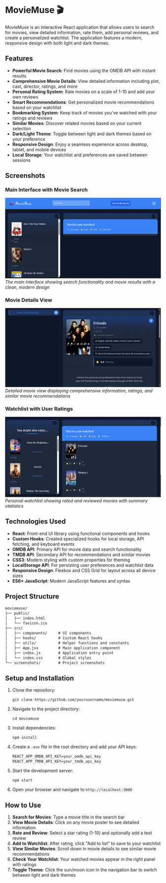 # MovieMuse 🎬

MovieMuse is an interactive React application that allows users to search for movies, view detailed information, rate them, add personal reviews, and create a personalized watchlist. The application features a modern, responsive design with both light and dark themes.

## Features

- **Powerful Movie Search**: Find movies using the OMDB API with instant results
- **Comprehensive Movie Details**: View detailed information including plot, cast, director, ratings, and more
- **Personal Rating System**: Rate movies on a scale of 1-10 and add your own reviews
- **Smart Recommendations**: Get personalized movie recommendations based on your watchlist
- **Bookmarking System**: Keep track of movies you've watched with your ratings and reviews
- **Similar Movies**: Discover related movies based on your current selection
- **Dark/Light Theme**: Toggle between light and dark themes based on your preference
- **Responsive Design**: Enjoy a seamless experience across desktop, tablet, and mobile devices
- **Local Storage**: Your watchlist and preferences are saved between sessions

## Screenshots

### Main Interface with Movie Search
![Main Interface](./screenshots/screenshot1.png)
*The main interface showing search functionality and movie results with a clean, modern design*

### Movie Details View
![Movie Details](./screenshots/screenshot2.png)
*Detailed movie view displaying comprehensive information, ratings, and similar movie recommendations*

### Watchlist with User Ratings
![Watchlist](./screenshots/screenshot3.png)
*Personal watchlist showing rated and reviewed movies with summary statistics*

## Technologies Used

- **React**: Front-end UI library using functional components and hooks
- **Custom Hooks**: Created specialized hooks for local storage, API fetching, and keyboard events
- **OMDB API**: Primary API for movie data and search functionality
- **TMDB API**: Secondary API for recommendations and similar movies
- **CSS3**: Modern styling with custom properties for theming
- **LocalStorage API**: For persisting user preferences and watchlist data
- **Responsive Design**: Flexbox and CSS Grid for layout across all device sizes
- **ES6+ JavaScript**: Modern JavaScript features and syntax

## Project Structure

```
moviemuse/
├── public/
│   ├── index.html
│   └── favicon.ico
├── src/
│   ├── components/     # UI components
│   ├── hooks/          # Custom React hooks
│   ├── utils/          # Helper functions and constants
│   ├── App.jsx         # Main application component
│   ├── index.js        # Application entry point
│   └── index.css       # Global styles
└── screenshots/        # Project screenshots
```

## Setup and Installation

1. Clone the repository:
   ```
   git clone https://github.com/yourusername/moviemuse.git
   ```

2. Navigate to the project directory:
   ```
   cd moviemuse 
   ```

3. Install dependencies:
   ```
   npm install
   ```

4. Create a `.env` file in the root directory and add your API keys:
   ```
   REACT_APP_OMDB_API_KEY=your_omdb_api_key
   REACT_APP_TMDB_API_KEY=your_tmdb_api_key
   ```

5. Start the development server:
   ```
   npm start
   ```

6. Open your browser and navigate to `http://localhost:3000`

## How to Use

1. **Search for Movies**: Type a movie title in the search bar
2. **View Movie Details**: Click on any movie poster to see detailed information
3. **Rate and Review**: Select a star rating (1-10) and optionally add a text review
4. **Add to Watchlist**: After rating, click "Add to list" to save to your watchlist
5. **View Similar Movies**: Scroll down in movie details to see similar movie recommendations
6. **Check Your Watchlist**: Your watched movies appear in the right panel with ratings
7. **Toggle Theme**: Click the sun/moon icon in the navigation bar to switch between light and dark themes